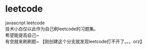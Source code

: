 # leetcode
javascript leetcode    
技术小白仅以此作为自己刷leetcode的习题集。    
希望能提高自己~        
有空就来刷刷题~
【刚创建这个分支就发现leetcode打不开了。。。orz】
